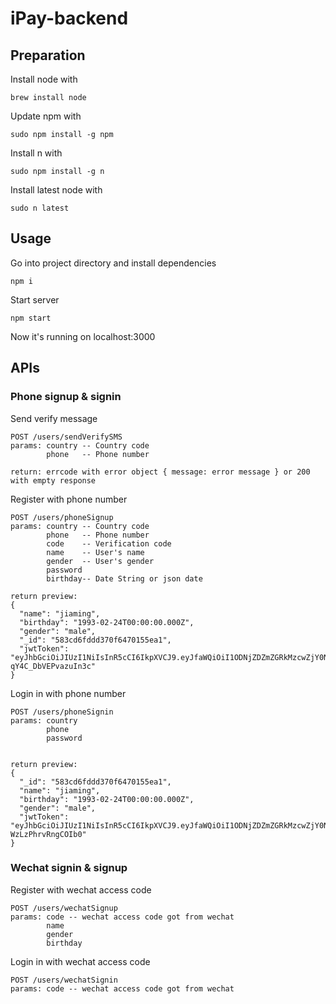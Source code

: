 # iPay-backend

## Preparation

Install node with

    brew install node
    
Update npm with

	sudo npm install -g npm
    
Install n with
	
	sudo npm install -g n
	
Install latest node with

	sudo n latest
	
## Usage

Go into project directory and install dependencies

	npm i
	
Start server
	
	npm start
	
Now it's running on localhost:3000
	
## APIs

### Phone signup & signin

Send verify message

	POST /users/sendVerifySMS
	params: country -- Country code
			phone   -- Phone number
			
	return: errcode with error object { message: error message } or 200 with empty response
			
Register with phone number
	
	POST /users/phoneSignup
	params: country -- Country code
			phone   -- Phone number
			code    -- Verification code
			name    -- User's name
			gender  -- User's gender
			password
			birthday-- Date String or json date
	
	return preview:
	{
	  "name": "jiaming",
	  "birthday": "1993-02-24T00:00:00.000Z",
	  "gender": "male",
	  "_id": "583cd6fddd370f6470155ea1",
	  "jwtToken": 	  "eyJhbGciOiJIUzI1NiIsInR5cCI6IkpXVCJ9.eyJfaWQiOiI1ODNjZDZmZGRkMzcwZjY0NzAxNTVlYTEiLCJpYXQiOjE0ODAzODIyMDUsImV4cCI6MTQ4MTY3ODIwNX0.BdCd85O0ieKfoIR98kX8I5Bs-qY4C_DbVEPvazuIn3c"
	}
			
Login in with phone number
			
	POST /users/phoneSignin
	params: country
			phone
			password
			
	
	return preview:
	{
	  "_id": "583cd6fddd370f6470155ea1",
	  "name": "jiaming",
	  "birthday": "1993-02-24T00:00:00.000Z",
	  "gender": "male",
	  "jwtToken": "eyJhbGciOiJIUzI1NiIsInR5cCI6IkpXVCJ9.eyJfaWQiOiI1ODNjZDZmZGRkMzcwZjY0NzAxNTVlYTEiLCJpYXQiOjE0ODAzODIyODUsImV4cCI6MTQ4MTY3ODI4NX0.nUY2ShMuJQnVcQndtpdvfVTb5I-WzLzPhrvRngCOIb0"
	}
	
### Wechat signin & signup

Register with wechat access code

	POST /users/wechatSignup
	params: code -- wechat access code got from wechat
			name
			gender
			birthday
			
Login in with wechat access code

	POST /users/wechatSignin
	params: code -- wechat access code got from wechat

